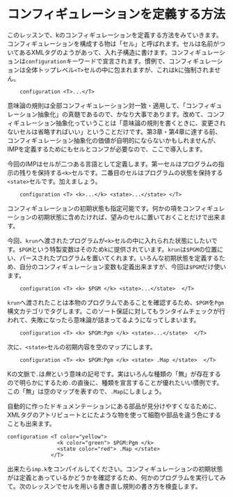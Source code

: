 # コンフィギュレーションを定義する方法

このレッスンで、kのコンフィギュレーションを定義する方法をみていきます。コンフィギュレーションを構成する物は「セル」と呼ばれます。セルは名前がついてあるXMLタグのようがあって、入れ子構造に書けます。コンフィギュレーションは`configuration`キーワードで宣言されます。慣例で、コンフィギュレーションは全体トップレベル`<T>`セルの中に包まれますが、これはkに強制されません。

```
    configuration <T>...</T>
```
意味論の規則は全部コンフィギュレーション対一致・適用して、「コンフィギュレーション抽象化」の真髄であるので、かなり大事であります。改めて、コンフィギュレーション抽象化っていうことは「意味論の規則を書くときに、変更されないセルは省略すればいい」ということだけです。第3章・第4章に達する前、コンフィギュレーション抽象化の価値が自明的にならないかもしれませんが、IMPを定義するためにもセルとコンフが必要なので、ここで導入します。

今回のIMPはセルが二つある言語として定義します。第一セルはプログラムの指示の残りを保持する`<k>`セルです。二番目のセルはプログラムの状態を保持する`<state>`セルです。加えましょう。

```
    configuration <T> <k>...</k> <state>...</state> </T>
```

コンフィギュレーションの初期状態も指定可能です。何かの項をコンフィギュレーションの初期状態に含めたければ、望みのセルに置いておくことだけで出来ます。

今回、`krun`へ渡されたプログラムが`<k>`セルの中に入れられた状態にしたいです。`$PGM`という特製変数はそのためkに提供されています。`krun`は`$PGM`の位置にい、パースされたプログラムを置いてくれます。いろんな初期状態を定義するため、自分のコンフィギュレーション変数も定義出来ますが、今回は`$PGM`だけ使います。

```
    configuration <T> <k> $PGM </k> <state>...</state>  </T>
```

`krun`へ渡されたことは本物のプログラムであることを確認するため、`$PGM`を`Pgm`構文カテゴリでタグします。このソート保証に対してもランタイムチェックが行われて、失敗になったら意味論が詰まってるようになってしまいます。

```
    configuration <T> <k> $PGM:Pgm </k> <state>...</state>  </T>
```

次に、`<state>`セルの初期内容を空のマップにします。

```
    configuration <T> <k> $PGM:Pgm </k> <state> .Map </state>  </T>
```

Kの文脈で`.`は*無*という意味の記号です。実はいろんな種類の「無」が存在するので明らかにするため`.`の直後に、種類を宣言することが優れたいい慣例です。この「無」は空のマップを表すので、`.Map`にしましょう。

自動的に作ったドキュメンテーションにある部品が見分けやすくなるために、XMLタグのアトリビュートとにたような物を使って細胞や部品を違う色にすることも出来ます。

```
configuration <T color="yellow">
                <k color="green"> $PGM:Pgm </k>
                <state color="red"> .Map </state>
              </T>
```

出来たら`imp.k`をコンパイルしてください。コンフィギュレーションの初期状態がは定義とあっているかどうかを確認するため、何かのプログラムを実行してみて。次のレッスンでセルを用いる書き直し規則の書き方を検査します。
